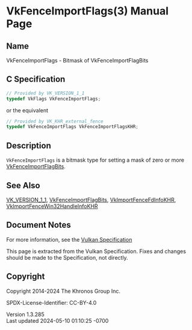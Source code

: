 # VkFenceImportFlags(3) Manual Page

## Name

VkFenceImportFlags - Bitmask of VkFenceImportFlagBits



## <a href="#_c_specification" class="anchor"></a>C Specification

``` c
// Provided by VK_VERSION_1_1
typedef VkFlags VkFenceImportFlags;
```

or the equivalent

``` c
// Provided by VK_KHR_external_fence
typedef VkFenceImportFlags VkFenceImportFlagsKHR;
```

## <a href="#_description" class="anchor"></a>Description

`VkFenceImportFlags` is a bitmask type for setting a mask of zero or
more [VkFenceImportFlagBits](https://registry.khronos.org/vulkan/specs/1.3-extensions/man/html/VkFenceImportFlagBits.html).

## <a href="#_see_also" class="anchor"></a>See Also

[VK_VERSION_1_1](https://registry.khronos.org/vulkan/specs/1.3-extensions/man/html/VK_VERSION_1_1.html),
[VkFenceImportFlagBits](https://registry.khronos.org/vulkan/specs/1.3-extensions/man/html/VkFenceImportFlagBits.html),
[VkImportFenceFdInfoKHR](https://registry.khronos.org/vulkan/specs/1.3-extensions/man/html/VkImportFenceFdInfoKHR.html),
[VkImportFenceWin32HandleInfoKHR](https://registry.khronos.org/vulkan/specs/1.3-extensions/man/html/VkImportFenceWin32HandleInfoKHR.html)

## <a href="#_document_notes" class="anchor"></a>Document Notes

For more information, see the <a
href="https://registry.khronos.org/vulkan/specs/1.3-extensions/html/vkspec.html#VkFenceImportFlags"
target="_blank" rel="noopener">Vulkan Specification</a>

This page is extracted from the Vulkan Specification. Fixes and changes
should be made to the Specification, not directly.

## <a href="#_copyright" class="anchor"></a>Copyright

Copyright 2014-2024 The Khronos Group Inc.

SPDX-License-Identifier: CC-BY-4.0

Version 1.3.285  
Last updated 2024-05-10 01:10:25 -0700
